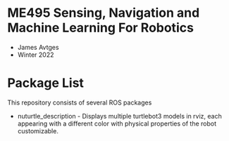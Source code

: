 # ME495 Sensing, Navigation and Machine Learning For Robotics
* James Avtges
* Winter 2022
# Package List
This repository consists of several ROS packages
- nuturtle_description - Displays multiple turtlebot3 models in rviz, each appearing with a different color with physical properties of the robot customizable.